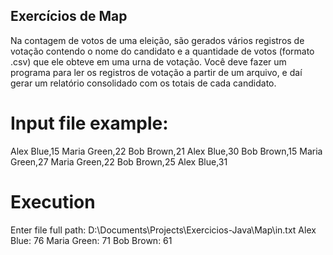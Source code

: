 ## Exercícios de Map

Na contagem de votos de uma eleição, são gerados vários registros
de votação contendo o nome do candidato e a quantidade de votos
(formato .csv) que ele obteve em uma urna de votação. Você deve
fazer um programa para ler os registros de votação a partir de um
arquivo, e daí gerar um relatório consolidado com os totais de cada
candidato.

# Input file example:
Alex Blue,15
Maria Green,22
Bob Brown,21
Alex Blue,30
Bob Brown,15
Maria Green,27
Maria Green,22
Bob Brown,25
Alex Blue,31

# Execution
Enter file full path: D:\Documents\Projects\Exercicios-Java\Map\in.txt
Alex Blue: 76
Maria Green: 71
Bob Brown: 61